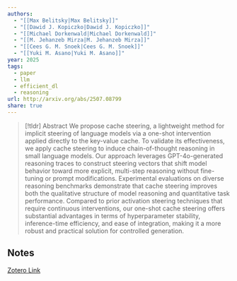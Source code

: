 ```yaml
---
authors:
  - "[[Max Belitsky|Max Belitsky]]"
  - "[[Dawid J. Kopiczko|Dawid J. Kopiczko]]"
  - "[[Michael Dorkenwald|Michael Dorkenwald]]"
  - "[[M. Jehanzeb Mirza|M. Jehanzeb Mirza]]"
  - "[[Cees G. M. Snoek|Cees G. M. Snoek]]"
  - "[[Yuki M. Asano|Yuki M. Asano]]"
year: 2025
tags:
  - paper
  - llm
  - efficient_dl
  - reasoning
url: http://arxiv.org/abs/2507.08799
share: true
---
```



> [!tldr] Abstract
> We propose cache steering, a lightweight method for implicit steering of language models via a one-shot intervention applied directly to the key-value cache. To validate its effectiveness, we apply cache steering to induce chain-of-thought reasoning in small language models. Our approach leverages GPT-4o-generated reasoning traces to construct steering vectors that shift model behavior toward more explicit, multi-step reasoning without fine-tuning or prompt modifications. Experimental evaluations on diverse reasoning benchmarks demonstrate that cache steering improves both the qualitative structure of model reasoning and quantitative task performance. Compared to prior activation steering techniques that require continuous interventions, our one-shot cache steering offers substantial advantages in terms of hyperparameter stability, inference-time efficiency, and ease of integration, making it a more robust and practical solution for controlled generation.



## Notes

[Zotero Link](zotero://select/library/items/IAPPY5ZP)



